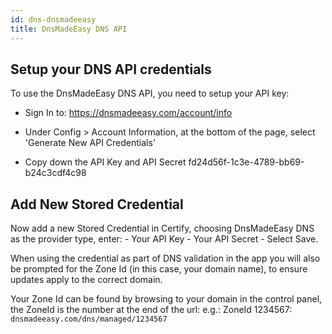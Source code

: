 ```yaml
---
id: dns-dnsmadeeasy
title: DnsMadeEasy DNS API
---
```


## Setup your DNS API credentials
To use the DnsMadeEasy DNS API, you need to setup your API key: 

- Sign In to: https://dnsmadeeasy.com/account/info

- Under Config > Account Information, at the bottom of the page, select 'Generate New API Credentials'
- Copy down the API Key and API Secret  fd24d56f-1c3e-4789-bb69-b24c3cdf4c98

## Add New Stored Credential

Now add a new Stored Credential in Certify, choosing DnsMadeEasy DNS as the provider type, enter:
    - Your API Key
    - Your API Secret
    - Select Save.

When using the credential as part of DNS validation in the app you will also be prompted for the Zone Id (in this case, your domain name), to ensure updates apply to the correct domain.

Your Zone Id can be found by browsing to your domain in the control panel, the ZoneId is the number at the end of the url:
e.g.: ZoneId 1234567: `dnsmadeeasy.com/dns/managed/1234567`
